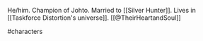 He/him. Champion of Johto. Married to [[Silver Hunter]]. Lives in [[Taskforce Distortion's universe]]. [[@TheirHeartandSoul]]

#characters 
